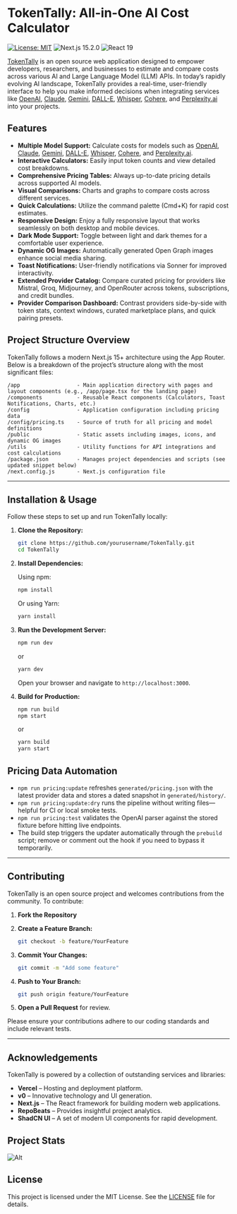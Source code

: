 # TokenTally: All-in-One AI Cost Calculator

[![License: MIT](https://img.shields.io/badge/License-MIT-2ea44f.svg)](LICENSE)
![Next.js 15.2.0](https://img.shields.io/badge/Next.js-15.2.0-000000?logo=next.js)
![React 19](https://img.shields.io/badge/React-19-61DAFB?logo=react)

[TokenTally](https://tokentalley.griffen.codes/) is an open source web application designed to empower developers, researchers, and businesses to estimate and compare costs across various AI and Large Language Model (LLM) APIs. In today’s rapidly evolving AI landscape, TokenTally provides a real-time, user-friendly interface to help you make informed decisions when integrating services like [OpenAI](https://www.openai.com/), [Claude](https://www.anthropic.com/), [Gemini](https://www.google.com/), [DALL-E](https://www.openai.com/dall-e-2), [Whisper](https://www.openai.com/research/whisper), [Cohere](https://cohere.ai/), and [Perplexity.ai](https://www.perplexity.ai/) into your projects.

## Features

- **Multiple Model Support:** Calculate costs for models such as [OpenAI](https://www.openai.com/), [Claude](https://www.anthropic.com/), [Gemini](https://www.google.com/), [DALL-E](https://www.openai.com/dall-e-2), [Whisper](https://www.openai.com/research/whisper), [Cohere](https://cohere.ai/), and [Perplexity.ai](https://www.perplexity.ai/).
- **Interactive Calculators:** Easily input token counts and view detailed cost breakdowns.
- **Comprehensive Pricing Tables:** Always up-to-date pricing details across supported AI models.
- **Visual Comparisons:** Charts and graphs to compare costs across different services.
- **Quick Calculations:** Utilize the command palette (Cmd+K) for rapid cost estimates.
- **Responsive Design:** Enjoy a fully responsive layout that works seamlessly on both desktop and mobile devices.
- **Dark Mode Support:** Toggle between light and dark themes for a comfortable user experience.
- **Dynamic OG Images:** Automatically generated Open Graph images enhance social media sharing.
- **Toast Notifications:** User-friendly notifications via Sonner for improved interactivity.
- **Extended Provider Catalog:** Compare curated pricing for providers like Mistral, Groq, Midjourney, and OpenRouter across tokens, subscriptions, and credit bundles.
- **Provider Comparison Dashboard:** Contrast providers side-by-side with token stats, context windows, curated marketplace plans, and quick pairing presets.

## Project Structure Overview

TokenTally follows a modern Next.js 15+ architecture using the App Router. Below is a breakdown of the project’s structure along with the most significant files:

```
/app                  - Main application directory with pages and layout components (e.g., /app/page.tsx for the landing page)
/components           - Reusable React components (Calculators, Toast Notifications, Charts, etc.)
/config               - Application configuration including pricing data
/config/pricing.ts    - Source of truth for all pricing and model definitions
/public               - Static assets including images, icons, and dynamic OG images
/utils                - Utility functions for API integrations and cost calculations
/package.json         - Manages project dependencies and scripts (see updated snippet below)
/next.config.js       - Next.js configuration file
```

---

## Installation & Usage

Follow these steps to set up and run TokenTally locally:

1. **Clone the Repository:**

   ```bash
   git clone https://github.com/yourusername/TokenTally.git
   cd TokenTally
   ```

2. **Install Dependencies:**

   Using npm:

   ```bash
   npm install
   ```

   Or using Yarn:

   ```bash
   yarn install
   ```

3. **Run the Development Server:**

   ```bash
   npm run dev
   ```

   or

   ```bash
   yarn dev
   ```

   Open your browser and navigate to `http://localhost:3000`.

4. **Build for Production:**

   ```bash
   npm run build
   npm start
   ```

   or

   ```bash
   yarn build
   yarn start
   ```

## Pricing Data Automation

- `npm run pricing:update` refreshes `generated/pricing.json` with the latest provider data and stores a dated snapshot in `generated/history/`.
- `npm run pricing:update:dry` runs the pipeline without writing files—helpful for CI or local smoke tests.
- `npm run pricing:test` validates the OpenAI parser against the stored fixture before hitting live endpoints.
- The build step triggers the updater automatically through the `prebuild` script; remove or comment out the hook if you need to bypass it temporarily.

---

## Contributing

TokenTally is an open source project and welcomes contributions from the community. To contribute:

1. **Fork the Repository**
2. **Create a Feature Branch:**

   ```bash
   git checkout -b feature/YourFeature
   ```

3. **Commit Your Changes:**

   ```bash
   git commit -m "Add some feature"
   ```

4. **Push to Your Branch:**

   ```bash
   git push origin feature/YourFeature
   ```

5. **Open a Pull Request** for review.

Please ensure your contributions adhere to our coding standards and include relevant tests.

---

## Acknowledgements

TokenTally is powered by a collection of outstanding services and libraries:

- **Vercel** – Hosting and deployment platform.
- **v0** – Innovative technology and UI generation.
- **Next.js** – The React framework for building modern web applications.
- **RepoBeats** – Provides insightful project analytics.
- **ShadCN UI** – A set of modern UI components for rapid development.

## Project Stats

![Alt](https://repobeats.axiom.co/api/embed/55e9dbc9f7b635cb5756c35298d29da533cdc031.svg "Repobeats analytics image")

## License

This project is licensed under the MIT License. See the [LICENSE](LICENSE) file for details.
